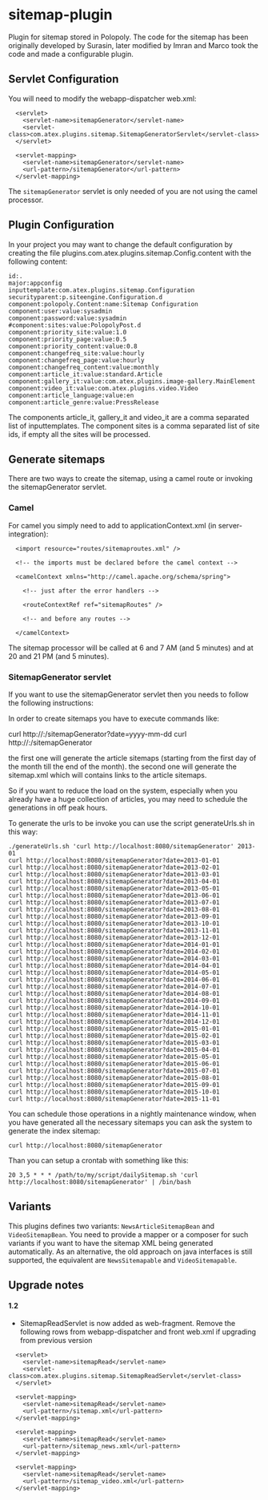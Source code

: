 sitemap-plugin
============

Plugin for sitemap stored in Polopoly.
The code for the sitemap has been originally developed by Surasin, later modified by Imran and Marco took the code and made a configurable plugin.

## Servlet Configuration

You will need to modify the webapp-dispatcher web.xml:

```
  <servlet>
    <servlet-name>sitemapGenerator</servlet-name>
    <servlet-class>com.atex.plugins.sitemap.SitemapGeneratorServlet</servlet-class>
  </servlet>

  <servlet-mapping>
    <servlet-name>sitemapGenerator</servlet-name>
    <url-pattern>/sitemapGenerator</url-pattern>
  </servlet-mapping>
```

The `sitemapGenerator` servlet is only needed of you are not using the camel processor.

## Plugin Configuration

In your project you may want to change the default configuration by creating the file plugins.com.atex.plugins.sitemap.Config.content with the following content:

```
id:.
major:appconfig
inputtemplate:com.atex.plugins.sitemap.Configuration
securityparent:p.siteengine.Configuration.d
component:polopoly.Content:name:Sitemap Configuration
component:user:value:sysadmin
component:password:value:sysadmin
#component:sites:value:PolopolyPost.d
component:priority_site:value:1.0
component:priority_page:value:0.5
component:priority_content:value:0.8
component:changefreq_site:value:hourly
component:changefreq_page:value:hourly
component:changefreq_content:value:monthly
component:article_it:value:standard.Article
component:gallery_it:value:com.atex.plugins.image-gallery.MainElement
component:video_it:value:com.atex.plugins.video.Video
component:article_language:value:en
component:article_genre:value:PressRelease
```

The components article_it, gallery_it and video_it are a comma separated list of inputtemplates.
The component sites is a comma separated list of site ids, if empty all the sites will be processed.

## Generate sitemaps

There are two ways to create the sitemap, using a camel route or invoking the sitemapGenerator servlet.

### Camel

For camel you simply need to add to applicationContext.xml (in server-integration):

```
  <import resource="routes/sitemaproutes.xml" />
  
  <!-- the imports must be declared before the camel context -->
  
  <camelContext xmlns="http://camel.apache.org/schema/spring">
  
    <!-- just after the error handlers -->
  
    <routeContextRef ref="sitemapRoutes" />
    
    <!-- and before any routes -->
    
  </camelContext>
```

The sitemap processor will be called at 6 and 7 AM (and 5 minutes) and at 20 and 21 PM (and 5 minutes).

### SitemapGenerator servlet
If you want to use the sitemapGenerator servlet then you needs to follow the following instructions:  

In order to create sitemaps you have to execute commands like:

curl http://<ip gui>:<port gui>/sitemapGenerator?date=yyyy-mm-dd
curl http://<ip gui>:<port gui>/sitemapGenerator

the first one will generate the article sitemaps (starting from the first day of the month till the end of the month).
the second one will generate the sitemap.xml which will contains links to the article sitemaps.

So if you want to reduce the load on the system, especially when you already have a huge collection of articles, you may need to schedule the generations in off peak hours.

To generate the urls to be invoke you can use the script generateUrls.sh in this way:

```
./generateUrls.sh 'curl http://localhost:8080/sitemapGenerator' 2013-01
curl http://localhost:8080/sitemapGenerator?date=2013-01-01
curl http://localhost:8080/sitemapGenerator?date=2013-02-01
curl http://localhost:8080/sitemapGenerator?date=2013-03-01
curl http://localhost:8080/sitemapGenerator?date=2013-04-01
curl http://localhost:8080/sitemapGenerator?date=2013-05-01
curl http://localhost:8080/sitemapGenerator?date=2013-06-01
curl http://localhost:8080/sitemapGenerator?date=2013-07-01
curl http://localhost:8080/sitemapGenerator?date=2013-08-01
curl http://localhost:8080/sitemapGenerator?date=2013-09-01
curl http://localhost:8080/sitemapGenerator?date=2013-10-01
curl http://localhost:8080/sitemapGenerator?date=2013-11-01
curl http://localhost:8080/sitemapGenerator?date=2013-12-01
curl http://localhost:8080/sitemapGenerator?date=2014-01-01
curl http://localhost:8080/sitemapGenerator?date=2014-02-01
curl http://localhost:8080/sitemapGenerator?date=2014-03-01
curl http://localhost:8080/sitemapGenerator?date=2014-04-01
curl http://localhost:8080/sitemapGenerator?date=2014-05-01
curl http://localhost:8080/sitemapGenerator?date=2014-06-01
curl http://localhost:8080/sitemapGenerator?date=2014-07-01
curl http://localhost:8080/sitemapGenerator?date=2014-08-01
curl http://localhost:8080/sitemapGenerator?date=2014-09-01
curl http://localhost:8080/sitemapGenerator?date=2014-10-01
curl http://localhost:8080/sitemapGenerator?date=2014-11-01
curl http://localhost:8080/sitemapGenerator?date=2014-12-01
curl http://localhost:8080/sitemapGenerator?date=2015-01-01
curl http://localhost:8080/sitemapGenerator?date=2015-02-01
curl http://localhost:8080/sitemapGenerator?date=2015-03-01
curl http://localhost:8080/sitemapGenerator?date=2015-04-01
curl http://localhost:8080/sitemapGenerator?date=2015-05-01
curl http://localhost:8080/sitemapGenerator?date=2015-06-01
curl http://localhost:8080/sitemapGenerator?date=2015-07-01
curl http://localhost:8080/sitemapGenerator?date=2015-08-01
curl http://localhost:8080/sitemapGenerator?date=2015-09-01
curl http://localhost:8080/sitemapGenerator?date=2015-10-01
curl http://localhost:8080/sitemapGenerator?date=2015-11-01
```

You can schedule those operations in a nightly maintenance window, when you have generated all the necessary sitemaps you can ask the system to generate the index sitemap:

```
curl http://localhost:8080/sitemapGenerator
```

Than you can setup a crontab with something like this:

```
20 3,5 * * * /path/to/my/script/dailySitemap.sh 'curl http://localhost:8080/sitemapGenerator' | /bin/bash
```

## Variants

This plugins defines two variants: `NewsArticleSitemapBean` and `VideoSitemapBean`.
You need to provide a mapper or a composer for such variants if you want to have the sitemap XML
being generated automatically. As an alternative, the old approach on java interfaces is still
supported, the equivalent are `NewsSitemapable` and `VideoSitemapable`.

## Upgrade notes

#### 1.2 

* SitemapReadServlet is now added as web-fragment. Remove the following rows from webapp-dispatcher and front web.xml if upgrading from previous version 

```
  <servlet>
    <servlet-name>sitemapRead</servlet-name>
    <servlet-class>com.atex.plugins.sitemap.SitemapReadServlet</servlet-class>
  </servlet>

  <servlet-mapping>
    <servlet-name>sitemapRead</servlet-name>
    <url-pattern>/sitemap.xml</url-pattern>
  </servlet-mapping>

  <servlet-mapping>
    <servlet-name>sitemapRead</servlet-name>
    <url-pattern>/sitemap_news.xml</url-pattern>
  </servlet-mapping>

  <servlet-mapping>
    <servlet-name>sitemapRead</servlet-name>
    <url-pattern>/sitemap_video.xml</url-pattern>
  </servlet-mapping>
```
  